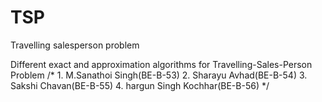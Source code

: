 # TSP
Travelling salesperson problem

Different exact and approximation algorithms for Travelling-Sales-Person Problem
/*
               1. M.Sanathoi Singh(BE-B-53)
               2. Sharayu Avhad(BE-B-54)
               3. Sakshi Chavan(BE-B-55)
               4. hargun Singh Kochhar(BE-B-56)
 */
